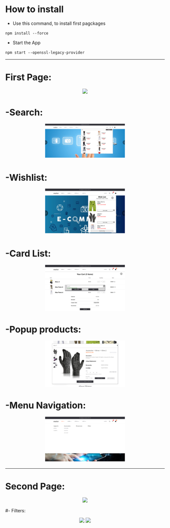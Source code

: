 # How to install 
- Use this command, to install first pagckages
```
npm install --force
```

- Start the App
```
npm start --openssl-legacy-provider
```
---
# First Page:

<div id="header" align="center">
  <img src="https://github.com/Hamza-Alhasan-22/GazaSkyGeeks-React/blob/master/Project-E-Commerce-Page/app%20screenshots/FullPage1.png" width="50%"/>
</div>

# -Search:
<div id="header" align="center">
  <img src="https://github.com/Hamza-Alhasan-22/GazaSkyGeeks-React/blob/master/Project-E-Commerce-Page/app%20screenshots/Search.png" width="50%"/>
</div>

# -Wishlist:
<div id="header" align="center">
  <img src="https://github.com/Hamza-Alhasan-22/GazaSkyGeeks-React/blob/master/Project-E-Commerce-Page/app%20screenshots/Wishlist.png" width="50%"/>
</div>

# -Card List:
<div id="header" align="center">
  <img src="https://github.com/Hamza-Alhasan-22/GazaSkyGeeks-React/blob/master/Project-E-Commerce-Page/app%20screenshots/CardList2.png" width="50%"/>
</div>

# -Popup products:
<div id="header" align="center">
  <img src="https://github.com/Hamza-Alhasan-22/GazaSkyGeeks-React/blob/master/Project-E-Commerce-Page/app%20screenshots/Popup.png" width="50%"/>
</div>

# -Menu Navigation:
<div id="header" align="center">
  <img src="https://github.com/Hamza-Alhasan-22/GazaSkyGeeks-React/blob/master/Project-E-Commerce-Page/app%20screenshots/MenuNavigation.png" width="50%"/>
</div>

---
# Second Page:

<div id="header" align="center">
  <img src="https://github.com/Hamza-Alhasan-22/GazaSkyGeeks-React/blob/master/Project-E-Commerce-Page/app%20screenshots/FullPage2.png" width="50%"/>
</div>

#- Filters:
<div id="header" align="center">
  <img src="https://github.com/Hamza-Alhasan-22/GazaSkyGeeks-React/blob/master/Project-E-Commerce-Page/app%20screenshots/Filter.png" width="50%"/>
  <img src="https://github.com/Hamza-Alhasan-22/GazaSkyGeeks-React/blob/master/Project-E-Commerce-Page/app%20screenshots/Filter2.png" width="50%"/>
</div>


